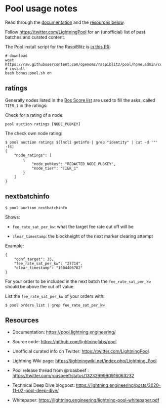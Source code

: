 # Pool usage notes

Read through the [documentation](https://pool.lightning.engineering/) and the [resources below](#resources).

Follow https://twitter.com/LightningPool for an (unofficial) list of past batches and curated content.

The Pool install script for the RaspiBlitz is [in this PR](https://github.com/rootzoll/raspiblitz/pull/1739):
```
# download
wget https://raw.githubusercontent.com/openoms/raspiblitz/pool/home.admin/config.scripts/bonus.pool.sh
# install
bash bonus.pool.sh on
```

## ratings

Generally nodes listed in the [Bos Score list](BosScore.md) are used to fill the asks, called `TIER_1` in the ratings:

Check for a rating of a node:
```
pool auction ratings [NODE_PUBKEY]
```

The check own node rating:

```
$ pool auction ratings $(lncli getinfo | grep "identity" | cut -d '"' -f4)
{
	"node_ratings": [
		{
			"node_pubkey": "REDACTED_NODE_PUBKEY",
			"node_tier": "TIER_1"
		}
	]
}
```

## nextbatchinfo

`$ pool auction nextbatchinfo`

Shows:
* `fee_rate_sat_per_kw`: what the target fee rate cut off will be

* `clear_timestamp`: the blockheight of the next marker clearing attempt 

Example:
```
{
	"conf_target": 35,
	"fee_rate_sat_per_kw": "27714",
	"clear_timestamp": "1604406782"
}

```
For your order to be included in the next batch the `fee_rate_sat_per_kw` should be above the cut off value.

List the `fee_rate_sat_per_kw` of your orders with:
```
$ pool orders list | grep fee_rate_sat_per_kw
```

## Resources

* Documentation: https://pool.lightning.engineering/

* Source code: https://github.com/lightninglabs/pool

* Unofficial curated info on Twitter: https://twitter.com/LightningPool

* Lightning Wiki page: https://lightningwiki.net/index.php/Lightning_Pool

* Pool release thread from @roasbeef : <https://twitter.com/roasbeef/status/1323299990916063232>

* Technical Deep Dive blogpost: <https://lightning.engineering/posts/2020-11-02-pool-deep-dive/>

* Whitepaper:  <https://lightning.engineering/lightning-pool-whitepaper.pdf>
